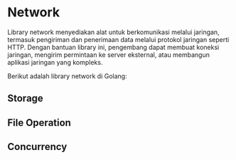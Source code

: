 # Network

Library network menyediakan alat untuk berkomunikasi melalui jaringan, termasuk pengiriman dan penerimaan data melalui protokol
jaringan seperti HTTP. Dengan bantuan library ini, pengembang dapat membuat koneksi jaringan, mengirim permintaan ke server
eksternal, atau membangun aplikasi jaringan yang kompleks.

Berikut adalah library network di Golang:

## Storage

## File Operation

## Concurrency
